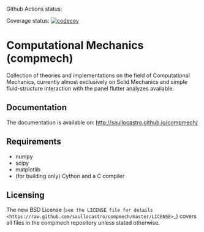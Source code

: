 Github Actions status:

Coverage status:
[![codecov](https://codecov.io/gh/saullocastro/compmech/branch/master/graph/badge.svg?token=12LJVZAYTL)](https://codecov.io/gh/saullocastro/compmech)


Computational Mechanics (compmech)
==================================

Collection of theories and implementations on the field of Computational
Mechanics, currently almost exclusively on Solid Mechanics and simple
fluid-structure interaction with the panel flutter analyzes available.

Documentation
-------------

The documentation is available on: http://saullocastro.github.io/compmech/

Requirements
------------
- numpy
- scipy
- matplotlib
- (for building only) Cython and a C compiler

Licensing
---------

The new BSD License (`see the LICENSE file for details
<https://raw.github.com/saullocastro/compmech/master/LICENSE>`_)
covers all files in the compmech repository unless stated otherwise.

